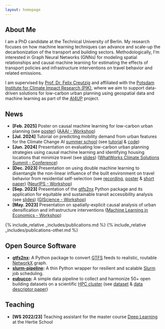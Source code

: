 ```yaml
---
layout: homepage
---
```


## About Me

I am a PhD candidate at the Technical University of Berlin. My research focuses on how machine learning techniques can advance and scale-up the decarbonization of the transport and building sectors. Methodologically, I'm interested in Graph Neural Networks (GNNs) for modeling spatial relationships and causal machine learning for estimating the effects of transport policies and infrastructure interventions on travel behavior and related emissions.

I am supervised by [Prof. Dr. Felix Creutzig](https://www.mcc-berlin.net/en/about/team/creutzig-felix.html) and affiliated with the [Potsdam Institute for Climate Impact Research (PIK)](https://www.pik-potsdam.de/en/institute/departments/climate-economics-and-policy/research/cities-data-science-and-sustainable-planning/cities-data-science-and-sustainable-planning), where we aim to support data-driven solutions for low-carbon urban planning using geospatial data and machine learning as part of the [AI4UP](https://www.mcc-berlin.net/forschung/arbeitsgruppen/landnutzung-infrastruktur-und-transport/ai4up.html) project.

<!-- ## Research Interests

- **Computer Vision:** image recognition, image generation, video captioning
- **Machine Learning:** meta-learning, incremental learning, transfer learning -->


## News
- **[Feb. 2025]** Poster on causal machine learning for low-carbon urban planning (see [poster](https://floriannachtigall.github.io/assets/files/aaai-ai4up-2025-poster.pdf)) ([AAAI - Workshop](https://ai-for-urban-planning.github.io/AAAI25-workshop))
- **[Jul. 2024]** Tutorial on predicting mobility demand from urban features for the Climate Change AI [summer school](https://www.climatechange.ai/events/summer_school2024#virtual-summer-school) (see [tutorial](https://www.climatechange.ai/tutorials?search=id:predicting-mobility-demand) & [code](https://github.com/climatechange-ai-tutorials/mobility-demand))
- **[Jun. 2024]** Presentation on evaluating low-carbon urban planning strategies using causal machine learning and identifying housing locations that minimize travel (see [slides](https://floriannachtigall.github.io/assets/files/wwcs-2024-slides.pdf)) ([WhatWorks Climate Solutions Summit - Conference](https://whatworksclimate.solutions/session/21-urban-typologies/))
- **[Dec. 2023]** Presentation on using double machine learning to disentangle the non-linear influence of the built environment on travel behavior from residential self-selection (see [recording](https://www.climatechange.ai/papers/neurips2023/57), [poster](https://s3.us-east-1.amazonaws.com/climate-change-ai/papers/neurips2023/57/poster.jpg) & [short paper](https://arxiv.org/abs/2312.06616)) ([NeurIPS - Workshop](https://climatechange.ai/events/neurips2023))
- **[Sep. 2023]** Presentation of the [gtfs2nx](https://github.com/ai4up/gtfs2nx) Python package and its application for equitable and sustainable transit accessibility analysis (see [slides](https://otesama2023.readthedocs.io/en/latest/presentations/short_talks.html)) ([GIScience - Workshop](https://otesama2023.readthedocs.io/en/latest/))
- **[May. 2023]** Presentation on spatially-explicit causal analysis of urban densification and infrastructure interventions ([Machine Learning in Economics - Workshop](https://smaxand.github.io/CfP_MLEconomics2.pdf))


{% include_relative _includes/publications.md %}
{% include_relative _includes/publications-other.md %}


## Open Source Software

- **[gtfs2nx](https://github.com/ai4up/gtfs2nx):** A Python package to convert [GTFS](https://developers.google.com/transit/gtfs/) feeds to realistic, routable [NetworkX](https://github.com/networkx/networkx) graph.
- **[slurm-pipeline](https://github.com/ai4up/slurm-pipeline):** A thin Python wrapper for resilient and scalable [Slurm](https://slurm.schedmd.com/documentation.html) job scheduling.
- **[eubucco](https://github.com/ai4up/eubucco):** A simple data pipeline to collect and harmonize 50+ open building datasets on a scientific [HPC cluster](https://www.pik-potsdam.de/en/institute/about/it-services/hpc) (see [dataset](https://eubucco.com/data) & [data descriptor paper](https://www.nature.com/articles/s41597-023-02040-2))


## Teaching
- **[WS 2022/23]** Teaching assistant for the master course [Deep Learning](https://www.hertie-school.org/en/study/course-catalogue/course/course/deep-learning) at the Hertie School

<!-- {% include_relative _includes/services.md %} -->
